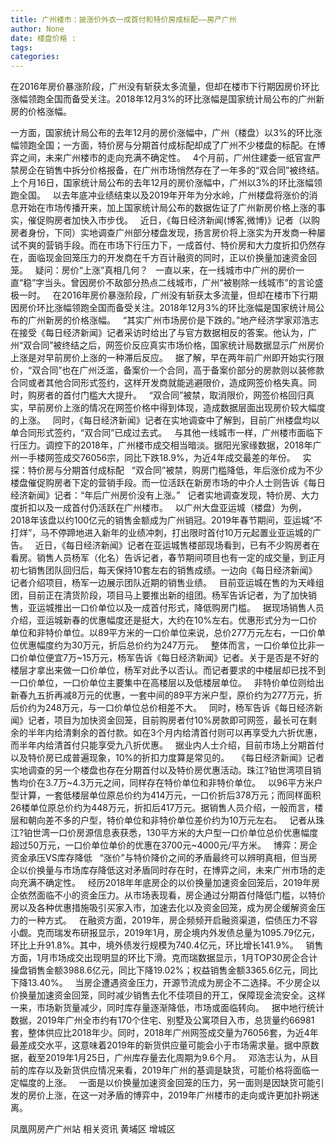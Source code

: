 ```yaml
---
title: 广州楼市：披涨价外衣一成首付和特价房成标配——房产广州
author: None
date: 楼盘价格 : 
tags: 
categories: 
---
```

在2016年房价暴涨阶段，广州没有斩获太多流量，但却在楼市下行期因房价环比涨幅领跑全国而备受关注。2018年12月3%的环比涨幅是国家统计局公布的广州新房的价格涨幅。  
<!-- more -->
一方面，国家统计局公布的去年12月的房价涨幅中，广州（楼盘）以3%的环比涨幅领跑全国；一方面，特价房与分期首付成标配却成了广州不少楼盘的标配。在博弈之间，未来广州楼市的走向充满不确定性。  
4个月前，广州住建委一纸官宣严禁房企在销售中拆分价格报备，在广州市场悄然存在了一年多的“双合同”被终结。上个月16日，国家统计局公布的去年12月的房价涨幅中，广州以3%的环比涨幅领跑全国。  
以去年底冲业绩结束以及2019年开年为分水岭，广州楼盘将涨价的消息开始在市场传播开来，加上国家统计局公布的数据佐证了广州新房价格上涨的事实，催促购房者加快入市步伐。  
近日，《每日经济新闻(博客,微博)》记者（以购房者身份，下同）实地调查广州部分楼盘发现，扬言房价将上涨实为开发商一种屡试不爽的营销手段。而在市场下行压力下，一成首付、特价房和大力度折扣仍然存在，面临现金回笼压力的开发商在千方百计融资的同时，正以价换量加速资金回笼。  
疑问：房价“上涨”真相几何？  
一直以来，在一线城市中广州的房价一直“稳”字当头。曾因房价不敌部分热点二线城市，广州“被剔除一线城市”的言论盛极一时。  
在2016年房价暴涨阶段，广州没有斩获太多流量，但却在楼市下行期因房价环比涨幅领跑全国而备受关注。2018年12月3%的环比涨幅是国家统计局公布的广州新房的价格涨幅。  
“其实广州市场房价是下跌的。”地产经济学家邓浩志在接受《每日经济新闻》记者采访时给出了与官方数据相反的答案。他认为，广州“双合同”被终结之后，网签价反应真实市场价格，国家统计局数据显示广州房价上涨是对早前房价上涨的一种滞后反应。  
据了解，早在两年前广州即开始实行限价，“双合同”也在广州泛滥，备案价一个合同，高于备案价部分的房款则以装修款合同或者其他合同形式签约，这样开发商就能逃避限价，造成网签价格失真。同时，购房者的首付门槛大大提升。  
“双合同”被禁，取消限价，网签价格回归真实，早前房价上涨的情况在网签价格中得到体现，造成数据层面出现房价较大幅度的上涨。  
同时，《每日经济新闻》记者在实地调查中了解到，目前广州楼盘均以单合同形式签约，“双合同”已成过去式。  
与其他一线城市一样，广州楼市面临下行压力。调控下的2018年，广州楼市成交相当暗淡。据阳光家缘数据，2018年广州一手楼网签成交76056宗，同比下跌18.9%，为近4年成交最差的年份。  
实探：特价房与分期首付成标配  
“双合同”被禁，购房门槛降低，年后涨价成为不少楼盘催促购房者下定的营销手段。而一位活跃在新房市场的中介人士则告诉《每日经济新闻》记者：“年后广州房价没有上涨。”  
记者实地调查发现，特价房、大力度折扣以及一成首付仍活跃在广州楼市。  
以广州大盘亚运城（楼盘）为例，2018年该盘以约100亿元的销售金额成为广州销冠。2019年春节期间，亚运城“不打烊”，马不停蹄地进入新年的业绩冲刺，打出限时首付10万元起置业亚运城的广告。  
近日，《每日经济新闻》记者在亚运城售楼部现场看到，已有不少购房者在看房。销售人员杨军（化名）告诉记者，春节期间项目也有一定的成交量，到正月初七销售团队回归后，每天保持10套左右的销售成绩。一边向《每日经济新闻》记者介绍项目，杨军一边展示团队近期的销售业绩。  
目前亚运城在售的为天峰组团，目前正在清货阶段，项目马上要推出新的组团。杨军告诉记者，为了加快销售，亚运城推出一口价单位以及一成首付形式，降低购房门槛。  
据现场销售人员介绍，亚运城新春的优惠幅度还是挺大，大约在10%左右。优惠形式分为一口价单位和非特价单位。以89平方米的一口价单位来说，总价277万元左右，一口价单位优惠幅度约为30万元，折后总价约为247万元。  
整体而言，一口价单位比非一口价单位便宜7万~15万元，杨军告诉《每日经济新闻》记者。关于是否是不好的楼层才拿出来做一口价单位，杨军对此予以否认。而记者要求的中楼层却已找不到一口价单位，一口价单位主要集中在高楼层以及低楼层单位。  
非特价单位则给出新春九五折再减8万元的优惠，一套中间的89平方米户型，原价约为277万元，折后价约为248万元，与一口价单位总价相差不大。  
同时，杨军告诉《每日经济新闻》记者，项目为加快资金回笼，目前购房者付10%房款即可网签，最长可在剩余的半年内给清剩余的首付款。如在3个月内给清首付则可以再享受九六折优惠，而半年内给清首付只能享受九八折优惠。  
据业内人士介绍，目前市场上分期首付以及特价房已成普遍现象，10%的折扣力度算是常见的。  
《每日经济新闻》记者实地调查的另一个楼盘也存在分期首付以及特价房优惠活动。珠江?铂世湾项目销售均价在3.7万~4.3万元之间，同样存在特价单位和非特价单位。  
以96平方米户型计算，一套低楼层单位原总价约为414万元，一口价折后378万元；而同样面积26楼单位原总价约为448万元，折扣后417万元。据销售人员介绍，一般而言，楼层和朝向差不多的户型，特价单位和非特价单位差价约为10万元左右。  
记者从珠江?铂世湾一口价房源信息表获悉，130平方米的大户型一口价单位总价优惠幅度超过50万元，一口价单位单价的优惠在3700元~4000元/平方米。  
博弈：房企资金承压VS库存降低  
“涨价”与特价降价之间的矛盾最终可以辨明真相，但当房企以价换量与市场库存降低这对矛盾同时存在时，在博弈之间，未来广州市场的走向充满不确定性。  
经历2018年年底房企的以价换量加速资金回笼后，2019年房企依然面临不小的资金压力。从市场表现看，房企通过分期首付降低门槛，以特价房以及各种优惠措施吸引买家入市，加速去化以及资金回笼，成为房企缓解资金压力的一种方式。  
在融资方面，2019年，房企频频开启融资渠道，偿债压力不容小觑。克而瑞发布研报显示，2019年1月，房企境内外发债总量为1095.79亿元，环比上升91.8%。其中，境外债发行规模为740.4亿元，环比增长141.9%。  
销售方面，1月市场成交出现明显的环比下滑。克而瑞数据显示，1月TOP30房企合计操盘销售金额3988.6亿元，同比下降19.02%；权益销售金额3365.6亿元，同比下降13.40%。  
当房企遭遇资金压力，开源节流成为房企不二选择。不少房企以价换量加速资金回笼，同时减少销售去化不佳项目的开工，保障现金流安全。这样一来，市场新货量减少，同时库存量逐渐降低，市场或面临转向。  
据中地行统计数据，2019年广州全市约有170个住宅、别墅及公寓项目入市，总货量约66981套，整体供应比2018年少。同时，2018年广州网签成交量为76056套，为近4年最差成交水平，这意味着2019年的新货供应量可能会小于市场需求量。据中原数据，截至2019年1月25日，广州库存量去化周期为9.6个月。  
邓浩志认为，从目前的库存以及新货供应情况来看，2019年广州的基调是缺货，可能价格将面临一定幅度的上涨。  
一面是以价换量加速资金回笼的压力，另一面则是因缺货可能引发的房价上涨，在这一对矛盾的博弈中，2019年广州楼市的走向或许更加扑朔迷离。  
                        
                        
                        
                        
                                        
                    
                    
                
                    
                    
                    
                
                    
                
凤凰网房产广州站
相关资讯
黄埔区
增城区
	                        
	                    
	                        
	                    
